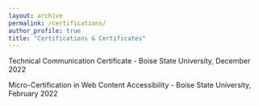 ```yaml
---
layout: archive
permalink: /certifications/
author_profile: true
title: "Certifications & Certificates"
---
```

Technical Communication Certificate - Boise State University, December 2022

Micro-Certification in Web Content Accessibility - Boise State University, February 2022
